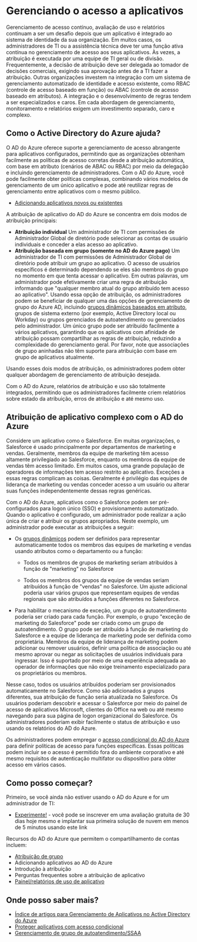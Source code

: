 <properties
  pageTitle="Gerenciando o acesso a aplicativos que usam o AD do Azure | Microsoft Azure"
  description="Descreve como o Active Directory do Azure permite que as organizações especifiquem os aplicativos aos quais cada usuário tem acesso."
  services="active-directory"
  documentationCenter=""
  authors="msStevenPo"
  manager="stevenpo"
  editor=""/>

 <tags
  ms.service="active-directory"
  ms.workload="identity"
  ms.tgt_pltfrm="na"
  ms.devlang="na"
  ms.topic="article"
  ms.date="02/26/2016"
  ms.author="stevenpo"/>


# Gerenciando o acesso a aplicativos

Gerenciamento de acesso contínuo, avaliação de uso e relatórios continuam a ser um desafio depois que um aplicativo é integrado ao sistema de identidade da sua organização. Em muitos casos, os administradores de TI ou a assistência técnica deve ter uma função ativa contínua no gerenciamento de acesso aos seus aplicativos. Às vezes, a atribuição é executada por uma equipe de TI geral ou de divisão. Frequentemente, a decisão de atribuição deve ser delegada ao tomador de decisões comerciais, exigindo sua aprovação antes de a TI fazer a atribuição. Outras organizações investem na integração com um sistema de gerenciamento automatizado de identidade e acesso existente, como RBAC (controle de acesso baseado em função) ou ABAC (controle de acesso baseado em atributos). A integração e o desenvolvimento de regras tendem a ser especializados e caros. Em cada abordagem de gerenciamento, monitoramento e relatórios exigem um investimento separado, caro e complexo.

## Como o Active Directory do Azure ajuda?

 O AD do Azure oferece suporte a gerenciamento de acesso abrangente para aplicativos configurados, permitindo que as organizações obtenham facilmente as políticas de acesso corretas desde a atribuição automática, com base em atributo (cenários de ABAC ou RBAC) por meio da delegação e incluindo gerenciamento de administradores. Com o AD do Azure, você pode facilmente obter políticas complexas, combinando vários modelos de gerenciamento de um único aplicativo e pode até reutilizar regras de gerenciamento entre aplicativos com o mesmo público.

 - [Adicionando aplicativos novos ou existentes](active-directory-sso-integrate-saas-apps.md)


 A atribuição de aplicativo do AD do Azure se concentra em dois modos de atribuição principais:

- **Atribuição individual** Um administrador de TI com permissões de Administrador Global de diretório pode selecionar as contas de usuário individuais e conceder a elas acesso ao aplicativo.
- **Atribuição baseada em grupo (somente no AD do Azure pago)** Um administrador de TI com permissões de Administrador Global de diretório pode atribuir um grupo ao aplicativo. O acesso de usuários específicos é determinado dependendo se eles são membros do grupo no momento em que tenta acessar o aplicativo. Em outras palavras, um administrador pode efetivamente criar uma regra de atribuição informando que "qualquer membro atual do grupo atribuído tem acesso ao aplicativo". Usando essa opção de atribuição, os administradores podem se beneficiar de qualquer uma das opções de gerenciamento de grupo do Azure AD, incluindo [grupos dinâmicos baseados em atributo](active-directory-accessmanagement-manage-groups.md), grupos de sistema externo (por exemplo, Active Directory local ou Workday) ou grupos gerenciados de autoatendimento ou gerenciados pelo administrador. Um único grupo pode ser atribuído facilmente a vários aplicativos, garantindo que os aplicativos com afinidade de atribuição possam compartilhar as regras de atribuição, reduzindo a complexidade do gerenciamento geral. Por favor, note que associações de grupo aninhadas não têm suporte para atribuição com base em grupo de aplicativos atualmente.

Usando esses dois modos de atribuição, os administradores podem obter qualquer abordagem de gerenciamento de atribuição desejada.

Com o AD do Azure, relatórios de atribuição e uso são totalmente integrados, permitindo que os administradores facilmente criem relatórios sobre estado da atribuição, erros de atribuição e até mesmo uso.

## Atribuição de aplicativo complexo com o AD do Azure

Considere um aplicativo como o Salesforce. Em muitas organizações, o Salesforce é usado principalmente por departamentos de marketing e vendas. Geralmente, membros da equipe de marketing têm acesso altamente privilegiado ao Salesforce, enquanto os membros da equipe de vendas têm acesso limitado. Em muitos casos, uma grande população de operadores de informações tem acesso restrito ao aplicativo. Exceções a essas regras complicam as coisas. Geralmente é privilégio das equipes de liderança de marketing ou vendas conceder acesso a um usuário ou alterar suas funções independentemente dessas regras genéricas.

Com o AD do Azure, aplicativos como o Salesforce podem ser pré-configurados para logon único (SSO) e provisionamento automatizado. Quando o aplicativo é configurado, um administrador pode realizar a ação única de criar e atribuir os grupos apropriados. Neste exemplo, um administrador pode executar as atribuições a seguir:

- Os [grupos dinâmicos](active-directory-accessmanagement-manage-groups.md) podem ser definidos para representar automaticamente todos os membros das equipes de marketing e vendas usando atributos como o departamento ou a função:

    - Todos os membros de grupos de marketing seriam atribuídos à função de "marketing" no Salesforce

    - Todos os membros dos grupos da equipe de vendas seriam atribuídos à função de "vendas" no Salesforce. Um ajuste adicional poderia usar vários grupos que representam equipes de vendas regionais que são atribuídos a funções diferentes no Salesforce.

- Para habilitar o mecanismo de exceção, um grupo de autoatendimento poderia ser criado para cada função. Por exemplo, o grupo "exceção de marketing do Salesforce" pode ser criado como um grupo de autoatendimento. O grupo pode ser atribuído à função de marketing do Salesforce e a equipe de liderança de marketing pode ser definida como proprietária. Membros da equipe de liderança de marketing podem adicionar ou remover usuários, definir uma política de associação ou até mesmo aprovar ou negar as solicitações de usuários individuais para ingressar. Isso é suportado por meio de uma experiência adequada ao operador de informações que não exige treinamento especializado para os proprietários ou membros.

Nesse caso, todos os usuários atribuídos poderiam ser provisionados automaticamente no Salesforce. Como são adicionados a grupos diferentes, sua atribuição de função seria atualizada no Salesforce. Os usuários poderiam descobrir e acessar o Salesforce por meio do painel de acesso de aplicativos Microsoft, clientes do Office na web ou até mesmo navegando para sua página de logon organizacional do Salesforce. Os administradores poderiam exibir facilmente o status de atribuição e uso usando os relatórios do AD do Azure.

Os administradores podem empregar o [acesso condicional do AD do Azure](active-directory-conditional-access.md) para definir políticas de acesso para funções específicas. Essas políticas podem incluir se o acesso é permitido fora do ambiente corporativo e até mesmo requisitos de autenticação multifator ou dispositivo para obter acesso em vários casos.

## Como posso começar?

Primeiro, se você ainda não estiver usando o AD do Azure e for um administrador de TI:

 - [Experimente!](https://azure.microsoft.com/trial/get-started-active-directory/) - você pode se inscrever em uma avaliação gratuita de 30 dias hoje mesmo e implantar sua primeira solução de nuvem em menos de 5 minutos usando este link

Recursos do AD do Azure que permitem o compartilhamento de contas incluem:

- [Atribuição de grupo](active-directory-accessmanagement-self-service-group-management.md)
- Adicionando aplicativos ao AD do Azure
- Introdução à atribuição
- Perguntas frequentes sobre a atribuição de aplicativo
- [Painel/relatórios de uso de aplicativo](active-directory-passwords-get-insights.md)

## Onde posso saber mais?

- [Índice de artigos para Gerenciamento de Aplicativos no Active Directory do Azure](active-directory-apps-index.md)
- [Proteger aplicativos com acesso condicional](active-directory-conditional-access.md)
- [Gerenciamento de grupo de autoatendimento/SSAA](active-directory-accessmanagement-self-service-group-management.md)

<!---HONumber=AcomDC_0330_2016-->